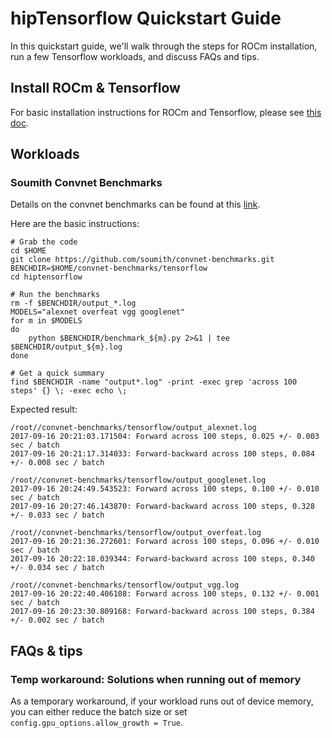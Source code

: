 # hipTensorflow Quickstart Guide

In this quickstart guide, we'll walk through the steps for ROCm installation, run a few Tensorflow workloads, and discuss FAQs and tips.  

## Install ROCm & Tensorflow

For basic installation instructions for ROCm and Tensorflow, please see [this doc](tensorflow-install-basic.md).

## Workloads

### Soumith Convnet Benchmarks
Details on the convnet benchmarks can be found at this [link](https://github.com/soumith/convnet-benchmarks).

Here are the basic instructions:  
```
# Grab the code
cd $HOME 
git clone https://github.com/soumith/convnet-benchmarks.git
BENCHDIR=$HOME/convnet-benchmarks/tensorflow
cd hiptensorflow

# Run the benchmarks
rm -f $BENCHDIR/output_*.log
MODELS="alexnet overfeat vgg googlenet"
for m in $MODELS
do
    python $BENCHDIR/benchmark_${m}.py 2>&1 | tee $BENCHDIR/output_${m}.log
done

# Get a quick summary
find $BENCHDIR -name "output*.log" -print -exec grep 'across 100 steps' {} \; -exec echo \;
```

Expected result:  
```
/root//convnet-benchmarks/tensorflow/output_alexnet.log
2017-09-16 20:21:03.171504: Forward across 100 steps, 0.025 +/- 0.003 sec / batch
2017-09-16 20:21:17.314033: Forward-backward across 100 steps, 0.084 +/- 0.008 sec / batch

/root//convnet-benchmarks/tensorflow/output_googlenet.log
2017-09-16 20:24:49.543523: Forward across 100 steps, 0.100 +/- 0.010 sec / batch
2017-09-16 20:27:46.143870: Forward-backward across 100 steps, 0.328 +/- 0.033 sec / batch

/root//convnet-benchmarks/tensorflow/output_overfeat.log
2017-09-16 20:21:36.272601: Forward across 100 steps, 0.096 +/- 0.010 sec / batch
2017-09-16 20:22:18.039344: Forward-backward across 100 steps, 0.340 +/- 0.034 sec / batch

/root//convnet-benchmarks/tensorflow/output_vgg.log
2017-09-16 20:22:40.406108: Forward across 100 steps, 0.132 +/- 0.001 sec / batch
2017-09-16 20:23:30.809168: Forward-backward across 100 steps, 0.384 +/- 0.002 sec / batch
```

## FAQs & tips

### Temp workaround:  Solutions when running out of memory
As a temporary workaround, if your workload runs out of device memory, you can either reduce the batch size or set `config.gpu_options.allow_growth = True`.